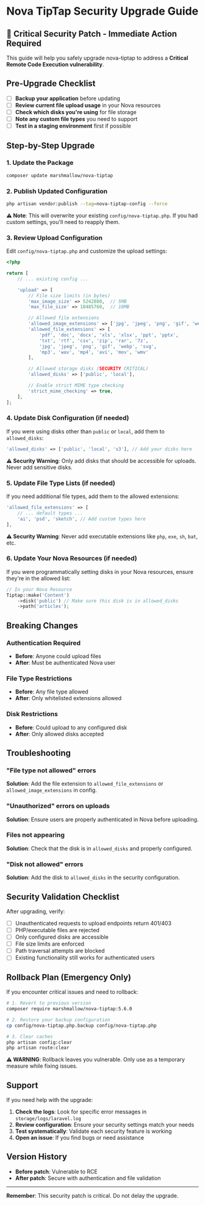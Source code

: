 # Nova TipTap Security Upgrade Guide

## 🚨 Critical Security Patch - Immediate Action Required

This guide will help you safely upgrade nova-tiptap to address a **Critical Remote Code Execution vulnerability**.

## Pre-Upgrade Checklist

-   [ ] **Backup your application** before updating
-   [ ] **Review current file upload usage** in your Nova resources
-   [ ] **Check which disks you're using** for file storage
-   [ ] **Note any custom file types** you need to support
-   [ ] **Test in a staging environment** first if possible

## Step-by-Step Upgrade

### 1. Update the Package

```bash
composer update marshmallow/nova-tiptap
```

### 2. Publish Updated Configuration

```bash
php artisan vendor:publish --tag=nova-tiptap-config --force
```

**⚠️ Note**: This will overwrite your existing `config/nova-tiptap.php`. If you had custom settings, you'll need to reapply them.

### 3. Review Upload Configuration

Edit `config/nova-tiptap.php` and customize the upload settings:

```php
<?php

return [
    // ... existing config ...

    'upload' => [
        // File size limits (in bytes)
        'max_image_size' => 5242880,  // 5MB
        'max_file_size' => 10485760,  // 10MB

        // Allowed file extensions
        'allowed_image_extensions' => ['jpg', 'jpeg', 'png', 'gif', 'webp', 'svg'],
        'allowed_file_extensions' => [
            'pdf', 'doc', 'docx', 'xls', 'xlsx', 'ppt', 'pptx',
            'txt', 'rtf', 'csv', 'zip', 'rar', '7z',
            'jpg', 'jpeg', 'png', 'gif', 'webp', 'svg',
            'mp3', 'wav', 'mp4', 'avi', 'mov', 'wmv'
        ],

        // Allowed storage disks (SECURITY CRITICAL)
        'allowed_disks' => ['public', 'local'],

        // Enable strict MIME type checking
        'strict_mime_checking' => true,
    ],
];
```

### 4. Update Disk Configuration (if needed)

If you were using disks other than `public` or `local`, add them to `allowed_disks`:

```php
'allowed_disks' => ['public', 'local', 's3'], // Add your disks here
```

**⚠️ Security Warning**: Only add disks that should be accessible for uploads. Never add sensitive disks.

### 5. Update File Type Lists (if needed)

If you need additional file types, add them to the allowed extensions:

```php
'allowed_file_extensions' => [
    // ... default types ...
    'ai', 'psd', 'sketch', // Add custom types here
],
```

**⚠️ Security Warning**: Never add executable extensions like `php`, `exe`, `sh`, `bat`, etc.

### 6. Update Your Nova Resources (if needed)

If you were programmatically setting disks in your Nova resources, ensure they're in the allowed list:

```php
// In your Nova Resource
Tiptap::make('Content')
    ->disk('public') // Make sure this disk is in allowed_disks
    ->path('articles');
```

## Breaking Changes

### Authentication Required

-   **Before**: Anyone could upload files
-   **After**: Must be authenticated Nova user

### File Type Restrictions

-   **Before**: Any file type allowed
-   **After**: Only whitelisted extensions allowed

### Disk Restrictions

-   **Before**: Could upload to any configured disk
-   **After**: Only allowed disks accepted

## Troubleshooting

### "File type not allowed" errors

**Solution**: Add the file extension to `allowed_file_extensions` or `allowed_image_extensions` in config.

### "Unauthorized" errors on uploads

**Solution**: Ensure users are properly authenticated in Nova before uploading.

### Files not appearing

**Solution**: Check that the disk is in `allowed_disks` and properly configured.

### "Disk not allowed" errors

**Solution**: Add the disk to `allowed_disks` in the security configuration.

## Security Validation Checklist

After upgrading, verify:

-   [ ] Unauthenticated requests to upload endpoints return 401/403
-   [ ] PHP/executable files are rejected
-   [ ] Only configured disks are accessible
-   [ ] File size limits are enforced
-   [ ] Path traversal attempts are blocked
-   [ ] Existing functionality still works for authenticated users

## Rollback Plan (Emergency Only)

If you encounter critical issues and need to rollback:

```bash
# 1. Revert to previous version
composer require marshmallow/nova-tiptap:5.6.0

# 2. Restore your backup configuration
cp config/nova-tiptap.php.backup config/nova-tiptap.php

# 3. Clear caches
php artisan config:clear
php artisan route:clear
```

**⚠️ WARNING**: Rollback leaves you vulnerable. Only use as a temporary measure while fixing issues.

## Support

If you need help with the upgrade:

1. **Check the logs**: Look for specific error messages in `storage/logs/laravel.log`
2. **Review configuration**: Ensure your security settings match your needs
3. **Test systematically**: Validate each security feature is working
4. **Open an issue**: If you find bugs or need assistance

## Version History

-   **Before patch**: Vulnerable to RCE
-   **After patch**: Secure with authentication and file validation

---

**Remember**: This security patch is critical. Do not delay the upgrade.
